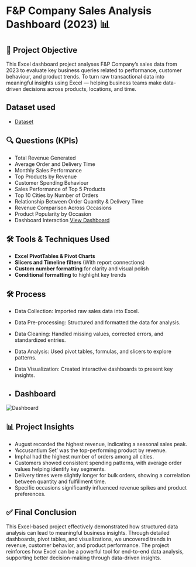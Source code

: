 # F&P Company Sales Analysis Dashboard (2023) 📊

## 🎯 Project Objective
This Excel dashboard project analyses F&P Company’s sales data from 2023 to evaluate key business queries related to performance, customer behaviour, and product trends.
To turn raw transactional data into meaningful insights using Excel — helping business teams make data-driven decisions across products, locations, and time.

## Dataset used
- <a href="https://github.com/Raghunath-analytics/Data-Analysis-Dashboard-/blob/main/F%26P_Sales_%20Dashboard.xlsx">Dataset</a>

## 🔍 Questions (KPIs)

-	Total Revenue Generated
-	Average Order and Delivery Time
-	Monthly Sales Performance
-	Top Products by Revenue
-	Customer Spending Behaviour
-	Sales Performance of Top 5 Products
-	Top 10 Cities by Number of Orders
-	Relationship Between Order Quantity & Delivery Time
-	Revenue Comparison Across Occasions
-	Product Popularity by Occasion
-	Dashboard Interaction <a href="https://github.com/Raghunath-analytics/Data-Analysis-Dashboard-/blob/main/Dashboard.png">View Dashboard</a>

## 🛠️ Tools & Techniques Used

- **Excel PivotTables & Pivot Charts**
- **Slicers and Timeline filters** (With report connections)
- **Custom number formatting** for clarity and visual polish
- **Conditional formatting** to highlight key trends

## 🛠️ Process

- Data Collection: Imported raw sales data into Excel.
- Data Pre-processing: Structured and formatted the data for analysis.
- Data Cleaning: Handled missing values, corrected errors, and standardized entries.
- Data Analysis: Used pivot tables, formulas, and slicers to explore patterns.
- Data Visualization: Created interactive dashboards to present key insights.

- ## Dashboard

![Dashboard](https://github.com/user-attachments/assets/6ac936d9-fc1b-4e23-adc3-69f6eebf501b)


## 📊 Project Insights

- August recorded the highest revenue, indicating a seasonal sales peak.
- ‘Accusantium Set’ was the top-performing product by revenue.
- Imphal had the highest number of orders among all cities.
- Customers showed consistent spending patterns, with average order values helping identify key segments.
- Delivery times were slightly longer for bulk orders, showing a correlation between quantity and fulfillment time.
- Specific occasions significantly influenced revenue spikes and product preferences.

## ✅ Final Conclusion

This Excel-based project effectively demonstrated how structured data analysis can lead to meaningful business insights. Through detailed dashboards, pivot tables, and visualizations, we uncovered trends in revenue, customer behavior, and product performance. The project reinforces how Excel can be a powerful tool for end-to-end data analysis, supporting better decision-making through data-driven insights.





  

